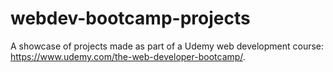 # webdev-bootcamp-projects

A showcase of projects made as part of a Udemy web development course: https://www.udemy.com/the-web-developer-bootcamp/.
